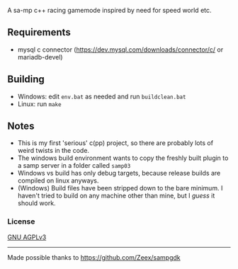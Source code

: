 
A sa-mp c++ racing gamemode inspired by need for speed world etc.

## Requirements

* mysql c connector (https://dev.mysql.com/downloads/connector/c/ or mariadb-devel)

## Building

* Windows: edit `env.bat` as needed and run `buildclean.bat`
* Linux: run `make`

## Notes

* This is my first 'serious' c(pp) project, so there are probably lots of weird twists in the code.
* The windows build environment wants to copy the freshly built plugin to a samp server in a folder called `samp03`
* Windows vs build has only debug targets, because release builds are compiled on linux anyways.
* (Windows) Build files have been stripped down to the bare minimum. I haven't tried to build on any machine other than mine, but I *guess* it should work.

### License

[GNU AGPLv3](/LICENSE)

------------------------------------------------

Made possible thanks to https://github.com/Zeex/sampgdk

